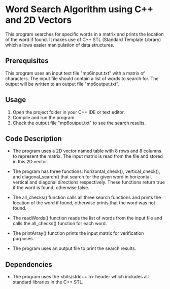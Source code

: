 # Word Search Algorithm using C++ and 2D Vectors

This program searches for specific words in a matrix and prints the location of the word if found. It makes use of C++ STL (Standard Template Library) which allows easier manipulation of data structures.

## Prerequisites

This program uses an input text file "mp6input.txt" with a matrix of characters. The input file should contain a list of words to search for. The output will be written to an output file "mp6output.txt".

## Usage

1. Open the project folder in your C++ IDE or text editor.
2. Compile and run the program.
3. Check the output file "mp6output.txt" to see the search results.

## Code Description

* The program uses a 2D vector named table with 8 rows and 8 columns to represent the matrix. The input matrix is read from the file and stored in this 2D vector.

* The program has three functions: horizontal_check(), vertical_check(), and diagonal_search() that search for the given word in horizontal, vertical and diagonal directions respectively. These functions return true if the word is found, otherwise false.

* The all_checks() function calls all three search functions and prints the location of the word if found, otherwise prints that the word was not found.

* The readWords() function reads the list of words from the input file and calls the all_checks() function for each word.

* The printArray() function prints the input matrix for verification purposes.

* The program uses an output file to print the search results.

## Dependencies
* The program uses the <bits/stdc++.h> header which includes all standard libraries in the C++ STL.
